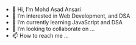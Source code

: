 - 👋 Hi, I’m Mohd Asad Ansari
- 👀 I’m interested in Web Development, and DSA
- 🌱 I’m currently learning JavaScript and DSA
- 💞️ I’m looking to collaborate on ...
- 📫 How to reach me ...

<!---
sufi-sa2/sufi-sa2 is a ✨ special ✨ repository because its `README.md` (this file) appears on your GitHub profile.
You can click the Preview link to take a look at your changes.
--->
